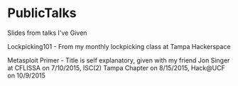# PublicTalks
Slides from talks I've Given

Lockpicking101 - From my monthly lockpicking class at Tampa Hackerspace

Metasploit Primer - Title is self explanatory, given with my friend Jon Singer at CFLISSA on 7/10/2015, ISC(2) Tampa Chapter on 8/15/2015, Hack@UCF on 10/9/2015

